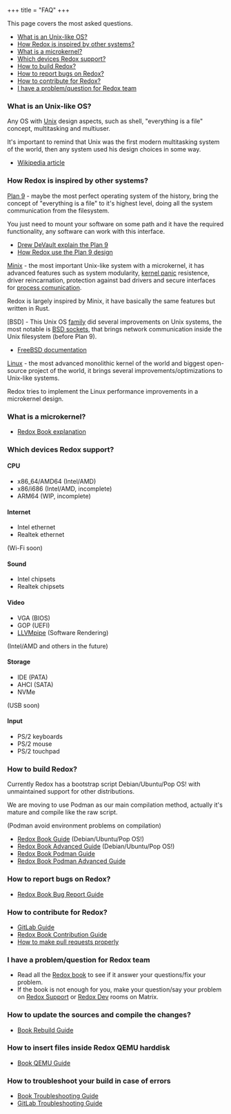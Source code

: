 +++
title = "FAQ"
+++

This page covers the most asked questions.

- [What is an Unix-like OS?](#what-is-an-unix-like-os)
- [How Redox is inspired by other systems?](#how-redox-is-inspired-by-other-systems)
- [What is a microkernel?](#what-is-a-microkernel)
- [Which devices Redox support?](#which-devices-redox-support)
- [How to build Redox?](#how-to-build-redox)
- [How to report bugs on Redox?](#how-to-report-bugs-on-redox)
- [How to contribute for Redox?](#how-to-contribute-for-redox)
- [I have a problem/question for Redox team](#i-have-a-problemquestion-for-redox-team)

### What is an Unix-like OS?

Any OS with [Unix] design aspects, such as shell, "everything is a file" concept, multitasking and multiuser.

It's important to remind that Unix was the first modern multitasking system of the world, then any system used his design choices in some way.

- [Wikipedia article]

[Unix]: https://en.wikipedia.org/wiki/Unix
[Wikipedia article]: https://en.wikipedia.org/wiki/Unix-like

### How Redox is inspired by other systems?

[Plan 9] - maybe the most perfect operating system of the history, bring the concept of "everything is a file" to it's highest level, doing all the system communication from the filesystem.

You just need to mount your software on some path and it have the required functionality, any software can work with this interface.

- [Drew DeVault explain the Plan 9]
- [How Redox use the Plan 9 design]

[Plan 9]: http://9p.io/plan9/index.html
[Drew DeVault explain the Plan 9]: https://drewdevault.com/2022/11/12/In-praise-of-Plan-9.html
[How Redox use the Plan 9 design]: https://doc.redox-os.org/book/ch05-00-urls-schemes-resources.html

[Minix] - the most important Unix-like system with a microkernel, it has advanced features such as system modularity, [kernel panic] resistence, driver reincarnation, protection against bad drivers and secure interfaces for [process comunication].

Redox is largely inspired by Minix, it have basically the same features but written in Rust.

[Minix]: https://minix3.org/
[kernel panic]: https://en.wikipedia.org/wiki/Kernel_panic
[process comunication]: https://en.wikipedia.org/wiki/Inter-process_communication
[How Redox implement the Minix microkernel design]: https://doc.redox-os.org/book/ch04-01-microkernels.html

[BSD] - This Unix OS [family] did several improvements on Unix systems, the most notable is [BSD sockets], that brings network communication inside the Unix filesystem (before Plan 9).

- [FreeBSD documentation]

[family]: https://en.wikipedia.org/wiki/Research_Unix
[BSD sockets]: https://en.wikipedia.org/wiki/Berkeley_sockets
[FreeBSD documentation]: https://docs.freebsd.org/en/books/developers-handbook/sockets/

[Linux] - the most advanced monolithic kernel of the world and biggest open-source project of the world, it brings several improvements/optimizations to Unix-like systems.

Redox tries to implement the Linux performance improvements in a microkernel design.

[Linux]: https://www.kernel.org/

### What is a microkernel?

- [Redox Book explanation]

[Redox Book explanation]: https://doc.redox-os.org/book/ch04-01-microkernels.html

### Which devices Redox support?

#### CPU

- x86_64/AMD64 (Intel/AMD)
- x86/i686 (Intel/AMD, incomplete)
- ARM64 (WIP, incomplete)

#### Internet

- Intel ethernet
- Realtek ethernet

(Wi-Fi soon)

#### Sound

- Intel chipsets
- Realtek chipsets

#### Video

- VGA (BIOS)
- GOP (UEFI)
- [LLVMpipe] (Software Rendering)

(Intel/AMD and others in the future)

[LLVMpipe]: https://docs.mesa3d.org/drivers/llvmpipe.html

#### Storage

- IDE (PATA)
- AHCI (SATA)
- NVMe

(USB soon)

#### Input

- PS/2 keyboards
- PS/2 mouse
- PS/2 touchpad

### How to build Redox?

Currently Redox has a bootstrap script Debian/Ubuntu/Pop OS! with unmaintained support for other distributions.

We are moving to use Podman as our main compilation method, actually it's mature and compile like the raw script.

(Podman avoid environment problems on compilation)

- [Redox Book Guide] (Debian/Ubuntu/Pop OS!)
- [Redox Book Advanced Guide] (Debian/Ubuntu/Pop OS!)
- [Redox Book Podman Guide]
- [Redox Book Podman Advanced Guide]

[Redox Book Guide]: https://doc.redox-os.org/book/ch02-05-building-redox.html
[Redox Book Advanced Guide]: https://doc.redox-os.org/book/ch08-01-advanced-build.html
[Redox Book Podman Guide]: https://doc.redox-os.org/book/ch02-06-podman-build.html
[Redox Book Podman Advanced Guide]: https://doc.redox-os.org/book/ch08-02-advanced-podman-build.html

### How to report bugs on Redox?

- [Redox Book Bug Report Guide]

[Redox Book Bug Report Guide]: https://doc.redox-os.org/book/ch12-03-creating-proper-bug-reports.html

### How to contribute for Redox?

- [GitLab Guide]
- [Redox Book Contribution Guide]
- [How to make pull requests properly]

[GitLab Guide]: https://gitlab.redox-os.org/redox-os/redox/blob/master/CONTRIBUTING.md
[Redox Book Contribution Guide]: https://doc.redox-os.org/book/ch10-02-low-hanging-fruit.html
[How to make pull requests properly]: https://doc.redox-os.org/book/ch12-04-creating-proper-pull-requests.html

### I have a problem/question for Redox team

- Read all the [Redox book] to see if it answer your questions/fix your problem.
- If the book is not enough for you, make your question/say your problem on [Redox Support] or [Redox Dev] rooms on Matrix.

[Redox book]: https://doc.redox-os.org/book/
[Redox Support]: https://matrix.to/#/#redox-support:matrix.org
[Redox Dev]: https://matrix.to/#/#redox-dev:matrix.org

### How to update the sources and compile the changes?

- [Book Rebuild Guide]

[Book Rebuild Guide]: https://doc.redox-os.org/book/ch09-02-coding-and-building.html#the-full-rebuild-cycle

### How to insert files inside Redox QEMU harddisk

- [Book QEMU Guide]

[Book QEMU Guide]: https://doc.redox-os.org/book/ch09-02-coding-and-building.html#patch-an-image

### How to troubleshoot your build in case of errors

- [Book Troubleshooting Guide]
- [GitLab Troubleshooting Guide]

[Book Troubleshooting Guide]: https://doc.redox-os.org/book/ch08-05-troubleshooting.html
[GitLab Troubleshooting Guide]: https://gitlab.redox-os.org/redox-os/redox#help-redox-wont-compile
